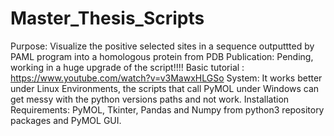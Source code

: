 # Master_Thesis_Scripts

Purpose: Visualize the positive selected sites in a sequence outputtted by PAML program into a homologous protein from PDB
Publication: Pending, working in a huge upgrade of the script!!!!
Basic tutorial : https://www.youtube.com/watch?v=v3MawxHLGSo
System: It works better under Linux Environments, the scripts that call PyMOL under Windows can get messy with the python versions paths and not work.
Installation Requirements: PyMOL, Tkinter, Pandas and Numpy from python3 repository packages and PyMOL GUI.
